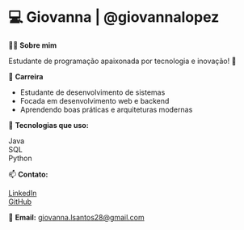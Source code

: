 # 💻 Giovanna | @giovannalopez  

👩‍💻 **Sobre mim**  

Estudante de programação apaixonada por tecnologia e inovação! 🚀  

🔹 **Carreira**  

- Estudante de desenvolvimento de sistemas 
- Focada em desenvolvimento web e backend  
- Aprendendo boas práticas e arquiteturas modernas  

🔧 **Tecnologias que uso:**  

Java  
SQL  
Python  

📫 **Contato:** 

[LinkedIn](https://www.linkedin.com/in/giovannalopes2006/)  
[GitHub](https://github.com/giovannalopez)

📧 **Email:** giovanna.lsantos28@gmail.com
